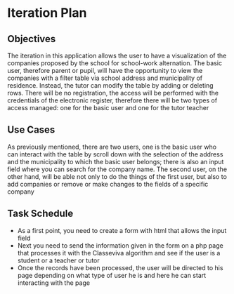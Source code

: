 ﻿# Iteration Plan

## Objectives

  
The iteration in this application allows the user to have a visualization of the companies proposed by the school for school-work alternation. The basic user, therefore parent or pupil, will have the opportunity to view the companies with a filter table via school address and municipality of residence. Instead, the tutor can modify the table by adding or deleting rows.  There will be no registration, the access will be performed with the credentials of the electronic register, therefore there will be two types of access managed: one for the basic user and one for the tutor teacher


## Use Cases

As previously mentioned, there are two users, one is the basic user who can interact with the table by scroll down with the selection of the address and the municipality to which the basic user belongs; there is also an input field where you can search for the company name. The second user, on the other hand, will be able not only to do the things of the first user, but also to add companies or remove or make changes to the fields of a specific company

## Task Schedule

 -   As a first point, you need to create a form with html that allows the input field
 -   Next you need to send the information given in the form on a php page that processes it with the Classeviva algorithm and see if the user is a student or a teacher or tutor
- Once the records have been processed, the user will be directed to his page depending on what type of user he is and here he can start interacting with the page


